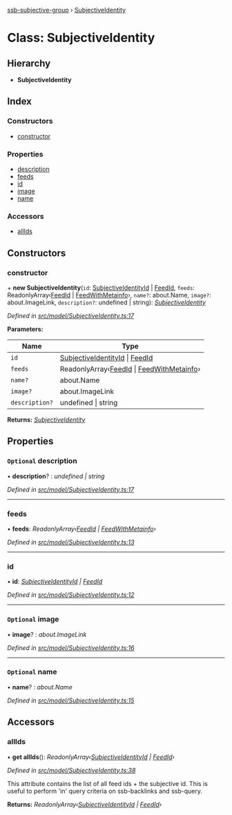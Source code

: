 [ssb-subjective-group](../README.md) › [SubjectiveIdentity](subjectiveidentity.md)

# Class: SubjectiveIdentity

## Hierarchy

* **SubjectiveIdentity**

## Index

### Constructors

* [constructor](subjectiveidentity.md#constructor)

### Properties

* [description](subjectiveidentity.md#optional-description)
* [feeds](subjectiveidentity.md#feeds)
* [id](subjectiveidentity.md#id)
* [image](subjectiveidentity.md#optional-image)
* [name](subjectiveidentity.md#optional-name)

### Accessors

* [allIds](subjectiveidentity.md#allids)

## Constructors

###  constructor

\+ **new SubjectiveIdentity**(`id`: [SubjectiveIdentityId](../README.md#subjectiveidentityid) | [FeedId](../README.md#feedid), `feeds`: ReadonlyArray‹[FeedId](../README.md#feedid) | [FeedWithMetainfo](../README.md#feedwithmetainfo)›, `name?`: about.Name, `image?`: about.ImageLink, `description?`: undefined | string): *[SubjectiveIdentity](subjectiveidentity.md)*

*Defined in [src/model/SubjectiveIdentity.ts:17](https://github.com/gpicron/ssb-subjective-group/blob/9ff5897/src/model/SubjectiveIdentity.ts#L17)*

**Parameters:**

Name | Type |
------ | ------ |
`id` | [SubjectiveIdentityId](../README.md#subjectiveidentityid) &#124; [FeedId](../README.md#feedid) |
`feeds` | ReadonlyArray‹[FeedId](../README.md#feedid) &#124; [FeedWithMetainfo](../README.md#feedwithmetainfo)› |
`name?` | about.Name |
`image?` | about.ImageLink |
`description?` | undefined &#124; string |

**Returns:** *[SubjectiveIdentity](subjectiveidentity.md)*

## Properties

### `Optional` description

• **description**? : *undefined | string*

*Defined in [src/model/SubjectiveIdentity.ts:17](https://github.com/gpicron/ssb-subjective-group/blob/9ff5897/src/model/SubjectiveIdentity.ts#L17)*

___

###  feeds

• **feeds**: *ReadonlyArray‹[FeedId](../README.md#feedid) | [FeedWithMetainfo](../README.md#feedwithmetainfo)›*

*Defined in [src/model/SubjectiveIdentity.ts:13](https://github.com/gpicron/ssb-subjective-group/blob/9ff5897/src/model/SubjectiveIdentity.ts#L13)*

___

###  id

• **id**: *[SubjectiveIdentityId](../README.md#subjectiveidentityid) | [FeedId](../README.md#feedid)*

*Defined in [src/model/SubjectiveIdentity.ts:12](https://github.com/gpicron/ssb-subjective-group/blob/9ff5897/src/model/SubjectiveIdentity.ts#L12)*

___

### `Optional` image

• **image**? : *about.ImageLink*

*Defined in [src/model/SubjectiveIdentity.ts:16](https://github.com/gpicron/ssb-subjective-group/blob/9ff5897/src/model/SubjectiveIdentity.ts#L16)*

___

### `Optional` name

• **name**? : *about.Name*

*Defined in [src/model/SubjectiveIdentity.ts:15](https://github.com/gpicron/ssb-subjective-group/blob/9ff5897/src/model/SubjectiveIdentity.ts#L15)*

## Accessors

###  allIds

• **get allIds**(): *ReadonlyArray‹[SubjectiveIdentityId](../README.md#subjectiveidentityid) | [FeedId](../README.md#feedid)›*

*Defined in [src/model/SubjectiveIdentity.ts:38](https://github.com/gpicron/ssb-subjective-group/blob/9ff5897/src/model/SubjectiveIdentity.ts#L38)*

This attribute contains the list of all feed ids + the subjective id.  This is useful to perform 'in' query criteria on
ssb-backlinks and ssb-query.

**Returns:** *ReadonlyArray‹[SubjectiveIdentityId](../README.md#subjectiveidentityid) | [FeedId](../README.md#feedid)›*
